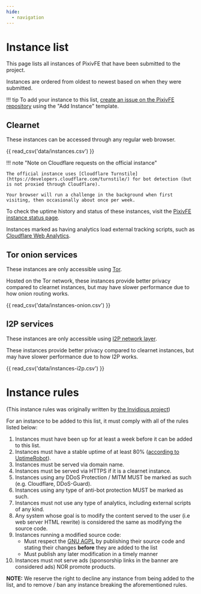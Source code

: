 ```yaml
---
hide:
  - navigation
---
```


# Instance list

<!-- **Warning: Instances listed below were deemed to have complied with [the instance rules](https://pixivfe-docs.pages.dev/instance-list/#instance-rules). Any public instance that isn't in this list should be used at your own risk.** -->

This page lists all instances of PixivFE that have been submitted to the project.

Instances are ordered from oldest to newest based on when they were submitted.

!!! tip
    To add your instance to this list, [create an issue on the PixivFE repository](https://codeberg.org/PixivFE/PixivFE/issues/new?template=.forgejo%2fissue_template%2fadd-instance.yaml) using the "Add Instance" template.

<!-- Note to page editors: The tables below only refresh their data when `mkdocs serve` is restarted, due to how the data is templated in from the CSV files.  -->

## Clearnet

These instances can be accessed through any regular web browser.

{{ read_csv('data/instances.csv') }}

!!! note "Note on Cloudflare requests on the official instance"

    The official instance uses [Cloudflare Turnstile](https://developers.cloudflare.com/turnstile/) for bot detection (but is not proxied through Cloudflare).

    Your browser will run a challenge in the background when first visiting, then occasionally about once per week.

To check the uptime history and status of these instances, visit the [PixivFE instance status page](https://stats.uptimerobot.com/FbEGewWlbX).

Instances marked as having analytics load external tracking scripts, such as [Cloudflare Web Analytics](https://developers.cloudflare.com/analytics/web-analytics/).

<!-- Human-readable list when viewing raw:

- Name: perennialte.ch (Official)
  URL: https://pixiv.perennialte.ch
  Country: SG
  Cloudflare proxy: No*
  Analytics: No

- Name: dragongoose
  URL: https://pixivfe.drgns.space
  Country: US
  Cloudflare proxy: No
  Analytics: No

- Name: ducks.party
  URL: https://pixivfe.ducks.party
  Country: NL
  Cloudflare proxy: No
  Analytics: No

- Name: darkness.services
  URL: https://pixivfe.darkness.services
  Country: US
  Cloudflare proxy: Yes
  Analytics: No

- Name: thebunny.zone
  URL: https://pixivfe.thebunny.zone
  Country: HR
  Cloudflare proxy: No
  Analytics: No -->

## Tor onion services

These instances are only accessible using [Tor](https://www.torproject.org/download/).

Hosted on the Tor network, these instances provide better privacy compared to clearnet instances, but may have slower performance due to how onion routing works.

{{ read_csv('data/instances-onion.csv') }}

<!-- Human-readable list when viewing raw:

- Name: thebunny.zone
  URL: http://pixivfe.bunny5exbgbp4sqe2h2rfq2brgrx3dhohdweonepzwfgumfyygb35wyd.onion -->

## I2P services

These instances are only accessible using [I2P network layer](https://en.wikipedia.org/wiki/I2P).

These instances provide better privacy compared to clearnet instances, but may have slower performance due to how I2P works.

{{ read_csv('data/instances-i2p.csv') }}


# Instance rules

(This instance rules was originally written by [the Invidious project](https://github.com/iv-org/documentation/blob/master/docs/instances.md))

For an instance to be added to this list, it must comply with all of the rules listed below:

1. Instances must have been up for at least a week before it can be added to this list.
2. Instances must have a stable uptime of at least 80% ([according to UptimeRobot](https://stats.uptimerobot.com/FbEGewWlbX)).
3. Instances must be served via domain name.
4. Instances must be served via HTTPS if it is a clearnet instance.
5. Instances using any DDoS Protection / MITM MUST be marked as such (e.g. Cloudflare, DDoS-Guard).
6. Instances using any type of anti-bot protection MUST be marked as such.
7. Instances must not use any type of analytics, including external scripts of any kind.
8. Any system whose goal is to modify the content served to the user (i.e web server HTML rewrite) is considered the same as modifying the source code.
9. Instances running a modified source code:
    - Must respect the [GNU AGPL](https://en.wikipedia.org/wiki/GNU_Affero_General_Public_License) by publishing their source code and stating their changes **before** they are added to the list
    - Must publish any later modification in a timely manner
10. Instances must not serve ads (sponsorship links in the banner are considered ads) NOR promote products.

**NOTE:** We reserve the right to decline any instance from being added to the list, and to remove / ban any instance breaking the aforementioned rules.
